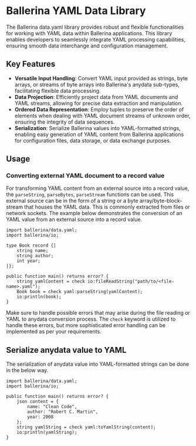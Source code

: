 # Ballerina YAML Data Library

The Ballerina data.yaml library provides robust and flexible functionalities for working with YAML data within
Ballerina applications.
This library enables developers to seamlessly integrate YAML processing capabilities,
ensuring smooth data interchange and configuration management.

## Key Features

- **Versatile Input Handling**: Convert YAML input provided as strings, byte arrays, or streams of byte arrays into
  Ballerina's anydata sub-types, facilitating flexible data processing.
- **Data Projection**: Efficiently project data from YAML documents and YAML streams,
  allowing for precise data extraction and manipulation.
- **Ordered Data Representation**: Employ tuples to preserve the order of elements when dealing with
  YAML document streams of unknown order, ensuring the integrity of data sequences.
- **Serialization**: Serialize Ballerina values into YAML-formatted strings, enabling easy generation of YAML content
  from Ballerina applications for configuration files, data storage, or data exchange purposes.

## Usage

### Converting external YAML document to a record value

For transforming YAML content from an external source into a record value,
the `parseString`, `parseBytes`, `parseStream` functions can be used.
This external source can be in the form of a string or a byte array/byte-block-stream that houses the YAML data.
This is commonly extracted from files or network sockets. The example below demonstrates the conversion of an
YAML value from an external source into a record value.

```ballerina
import ballerina/data.yaml;
import ballerina/io;

type Book record {|
    string name;
    string author;
    int year;
|};

public function main() returns error? {
    string yamlContent = check io:fileReadString("path/to/<file-name>.yaml");
    Book book = check yaml:parseString(yamlContent);
    io:println(book);
}
```

Make sure to handle possible errors that may arise during the file reading or YAML to anydata conversion process.
The `check` keyword is utilized to handle these errors,
but more sophisticated error handling can be implemented as per your requirements.

## Serialize anydata value to YAML

The serialization of anydata value into YAML-formatted strings can be done in the below way.

```ballerina
import ballerina/data.yaml;
import ballerina/io;

public function main() returns error? {
    json content = {
        name: "Clean Code",
        author: "Robert C. Martin",
        year: 2008
    };
    string yamlString = check yaml:toYamlString(content);
    io:println(yamlString);
}
```
